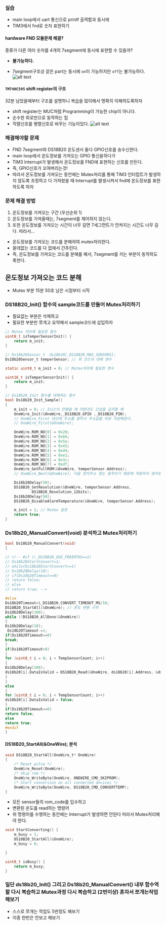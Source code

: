 ### 실습

- main loop에서 uart 통신으로 printf 출력함과 동시에
- TIM3에서 fnd로 숫자 표현하기

#### hardware FND 모듈문제 해결?

종류가 다른 여러 숫자를 4개의 7segment에 동시에 표현할 수 있을까?

- **불가능하다.**

- 7segment구조상 같은 part는 동시에 `on`이 가능하지만 `off`는 불가능하다.
  ![alt text](image.png)

#### `TM74HC595` shift register의 구조

32분 남았을때부터 구조를 설명하니 복습을 많이해서 명확히 이해하도록하자

- shift register는 MUC처럼 Programming이 가능한 chip이 아니다.
- 순수한 회로만으로 동작하는 칩
- 직렬신호를 병렬신호로 바꾸는 기능이있다.
  ![alt text](image-1.png)

### 해결해야할 문제

- FND 7segment와 DS18B20 온도센서 둘다 GPIO신호를 송수신한다.
- main loop에서 온도정보를 가져오는 GPIO 통신을하다가
- TIM3 Interrupt가 발생해서 온도정보를 FND에 표현하는 신호를 만든다.
- 즉, GPIO신호가 꼬여버리는것!
- 따라서 온도정보를 가져오는 동안에는 Mutex처리를 통해 TIM3 인터럽트가 발생하지 않도록 조정하고 다 가져왔을 때 Interrupt를 발생시켜서 fnd에 온도정보를 표현하도록 하자

### 문제 해결 방법

1. 온도정보를 가져오는 구간 (우선순위 1)
2. 온도정보를 가져올때는, 7segment를 제어하지 않는다.
3. 또한 온도정보를 가져오는 시간이 너무 길면 7세그먼트가 안켜지는 시간도 너무 길다. 따라서...

- 온도정보를 가져오는 코드를 분해햐여 mutex처리한다.
- 쓸데없는 코드를 다 없애서 간추린다.
- 즉, 온도정보를 가져오는 코드를 분해를 해서, 7segment를 키는 부분이 동작하도록한다.

## 온도정보 가져오는 코드 분해

- Mutex 부분 15분 50초 남은 시점부터 시작

### DS18B20_Init() 함수의 sample코드를 만들어 Mutex처리하기

- 필요없는 부분은 삭제하고
- 필요한 부분만 쪼개고 요약해서 sample코드에 삽입하자

```c
// Mutex 처리에 필요한 함수
uint8_t isTemperSensorInit() {
	return m_init;
}

// Ds18b20Sensor_t	ds18b20[_DS18B20_MAX_SENSORS];
Ds18b20Sensor_t	temperSensor; // 위 코드의 대체 변수

static uint8_t m_init = 0; // Mutex처리에 필요한 변수

uint16_t isTemperSensorInit() {
	return m_init;
}

// Ds18b20_Init 함수를 대체하는 함수
bool Ds18b20_Init_Sample()
{
	m_init = 0; // Init이 안됐을 때 어떤것도 간섭을 금지할 때
	OneWire_Init(&OneWire,_DS18B20_GPIO ,_DS18B20_PIN);
	// OneWire_First 대신에 주소를 찾아서 주소값을 따로 저장해준다.
	// OneWire_First(&OneWire);

	OneWire.ROM_NO[0] = 0x28;
	OneWire.ROM_NO[1] = 0xb6;
	OneWire.ROM_NO[2] = 0x5e;
	OneWire.ROM_NO[3] = 0x43;
	OneWire.ROM_NO[4] = 0xd4;
	OneWire.ROM_NO[5] = 0xe1;
	OneWire.ROM_NO[6] = 0x3c;
	OneWire.ROM_NO[7] = 0xdf;
	OneWire_GetFullROM(&OneWire, temperSensor.Address);
	// OneWire_Next(&OneWire); 다음 장치주소 찾는 동작이기 때문에 적용하지 않아도 됨

	Ds18b20Delay(50);
	DS18B20_SetResolution(&OneWire, temperSensor.Address,
			DS18B20_Resolution_12bits);
	Ds18b20Delay(50);
	DS18B20_DisableAlarmTemperature(&OneWire, temperSensor.Address);

	m_init = 1; // Mutex 설정
	return true;
}
```

### Ds18b20_ManualConvert(void) 분석하고 Mutex처리하기

```c
bool Ds18b20_ManualConvert(void)
{

// <!-- #if (\_DS18B20_USE_FREERTOS==1)
// Ds18b20StartConvert=1;
// while(Ds18b20StartConvert==1)
// Ds18b20Delay(10);
// if(Ds18b20Timeout==0)
// return false;
// else
// return true; -->

#else
Ds18b20Timeout=\_DS18B20_CONVERT_TIMEOUT_MS/10;
DS18B20_StartAll(&OneWire); // 온도 변환 시작
Ds18b20Delay(100);
while (!DS18B20_AllDone(&OneWire))
{
Ds18b20Delay(10);
 Ds18b20Timeout-=1;
if(Ds18b20Timeout==0)
break;
}
if(Ds18b20Timeout>0)
{
for (uint8_t i = 0; i < TempSensorCount; i++)
{
Ds18b20Delay(100);
ds18b20[i].DataIsValid = DS18B20_Read(&OneWire, ds18b20[i].Address, &ds18b20[i].Temperature);
}
}
else
{
for (uint8_t i = 0; i < TempSensorCount; i++)
ds18b20[i].DataIsValid = false;
}
if(Ds18b20Timeout==0)
return false;
else
return true;
#endif
}
```

#### DS18B20_StartAll(&OneWire); 분석

```c
void DS18B20_StartAll(OneWire_t* OneWire)
{
	/* Reset pulse */
	OneWire_Reset(OneWire);
	/* Skip rom */
	OneWire_WriteByte(OneWire, ONEWIRE_CMD_SKIPROM);
	/* Start conversion on all connected devices */
	OneWire_WriteByte(OneWire, DS18B20_CMD_CONVERTTEMP);
}
```

- 모든 sensor들의 rom_code를 입수하고
- 변환된 온도를 read하는 명령어
- 위 명령어를 수행하는 동안에는 Interrupt가 발생하면 안된다 따라서 Mutex처리해야 한다.

```c
void StartConverting() {
	m_busy = 1;
	DS18B20_StartAll(&OneWire);
	m_busy = 0;

}
```

```c
uint8_t isBusy() {
	return m_busy;
}
```

### 일단 ds18b20_Init() 그리고 Ds18b20_ManualConvert() 내부 함수역할 다시 복습하고 Mutex과정 다시 복습하고 (2번이상) 혼자서 쪼개는작업 해보기

- 스스로 쪼개는 작업도 5번정도 해보기
- 이중 한번은 안보고 해보기
